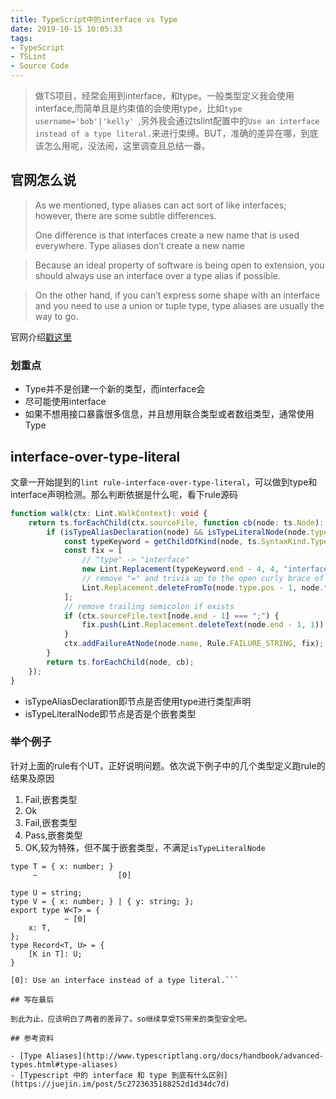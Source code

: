 ```yaml
---
title: TypeScript中的interface vs Type
date: 2019-10-15 10:05:33
tags:
- TypeScript
- TSLint
- Source Code
---
```

> 做TS项目，经常会用到interface，和type。一般类型定义我会使用interface,而简单且是约束值的会使用type，比如`type username='bob'|'kelly' `,另外我会通过tslint配置中的`Use an interface instead of a type literal.`来进行束缚。BUT，准确的差异在哪，到底该怎么用呢，没法闹，这里调查且总结一番。

## 官网怎么说

> As we mentioned, type aliases can act sort of like interfaces; however, there are some subtle differences.
> 
> One difference is that interfaces create a new name that is used everywhere. Type aliases don’t create a new name

> Because an ideal property of software is being open to extension, you should always use an interface over a type alias if possible.

> On the other hand, if you can’t express some shape with an interface and you need to use a union or tuple type, type aliases are usually the way to go.


官网介绍[戳这里](http://www.typescriptlang.org/docs/handbook/advanced-types.html#interfaces-vs-type-aliases)

### 划重点

- Type并不是创建一个新的类型，而interface会
- 尽可能使用interface
- 如果不想用接口暴露很多信息，并且想用联合类型或者数组类型，通常使用Type

## interface-over-type-literal

文章一开始提到的`lint rule-interface-over-type-literal`，可以做到type和interface声明检测。那么判断依据是什么呢，看下rule源码

```typescript
function walk(ctx: Lint.WalkContext): void {
    return ts.forEachChild(ctx.sourceFile, function cb(node: ts.Node): void {
        if (isTypeAliasDeclaration(node) && isTypeLiteralNode(node.type)) {
            const typeKeyword = getChildOfKind(node, ts.SyntaxKind.TypeKeyword, ctx.sourceFile)!;
            const fix = [
                // "type" -> "interface"
                new Lint.Replacement(typeKeyword.end - 4, 4, "interface"),
                // remove "=" and trivia up to the open curly brace of the type literal
                Lint.Replacement.deleteFromTo(node.type.pos - 1, node.type.members.pos - 1),
            ];
            // remove trailing semicolon if exists
            if (ctx.sourceFile.text[node.end - 1] === ";") {
                fix.push(Lint.Replacement.deleteText(node.end - 1, 1));
            }
            ctx.addFailureAtNode(node.name, Rule.FAILURE_STRING, fix);
        }
        return ts.forEachChild(node, cb);
    });
}

```

- isTypeAliasDeclaration即节点是否使用type进行类型声明
- isTypeLiteralNode即节点是否是个嵌套类型

### 举个例子

针对上面的rule有个UT，正好说明问题。依次说下例子中的几个类型定义跑rule的结果及原因

1. Fail,嵌套类型
2. Ok
3. Fail,嵌套类型
4. Pass,嵌套类型
5. OK,较为特殊，但不属于嵌套类型，不满足`isTypeLiteralNode`

```
type T = { x: number; }
     ~                  [0]

type U = string;
type V = { x: number; } | { y: string; };
export type W<T> = {
            ~ [0]
    x: T,
};
type Record<T, U> = {
 	[K in T]: U; 
}

[0]: Use an interface instead of a type literal.```

## 写在最后

到此为止，应该明白了两者的差异了。so继续享受TS带来的类型安全吧。

## 参考资料

- [Type Aliases](http://www.typescriptlang.org/docs/handbook/advanced-types.html#type-aliases)
- [Typescript 中的 interface 和 type 到底有什么区别](https://juejin.im/post/5c2723635188252d1d34dc7d)